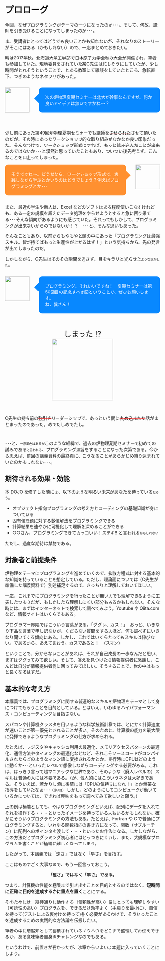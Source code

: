 <style>
/* 吹き出し本体 */
.balloon1{
  position: relative;
  padding: 20px;
  border-radius: 10px;
  color: #ffffff;
  background-color: #0888ff;
  margin-left: 110px;          /* 左に余白を設ける */
}
/* 画像 - 絶対配置で左上に配置 */
.balloon1 .icon{
  position: absolute;
  left: -110px;
  top: 0;
}

/* 三角アイコン */
.balloon1::before{
  content: '';
  position: absolute;
  display: block;
  width: 0;
  height: 0;
  left: -15px;
  top: 20px;
  border-right: 15px solid #0888ff;
  border-top: 15px solid transparent;
  border-bottom: 15px solid transparent;
}

/* 吹き出し本体 */
.balloon2{
  position: relative;
  padding: 20px;
  border-radius: 10px;
  color: #ffffff;
  background-color: #ff9030;
  margin-right: 110px;          /* 右に余白を設ける */
}

/* 画像 - 絶対配置で右上に配置 */
.balloon2 .icon, .baloon22 .icon{
  position: absolute;
  right: -110px;
  top: 0;
op: 0;
}

/* 三角アイコン */
.balloon2::before{
  content: '';
  position: absolute;
  display: block;
  width: 0;
  height: 0;
  right: -15px;
  top: 20px;
  border-left: 15px solid #ff9030;
  border-top: 15px solid transparent;
  border-bottom: 15px solid transparent;
}

del {
  width: 3pt;
}
</style>


# プロローグ
今回、なぜプログラミングがテーマの一つになったのか･･･。そして、何故、講師を引き受けることになってしまったのか･･･。

ま、受講者にとってはどうでも良いことかも知れないが、それなりのストーリーがそこにはある（かもしれない）ので、一応まとめておきたい。


時は2017年秋。北海道大学工学部で日本原子力学会秋の大会が開催され、筆者も参加していた。現地委員をされていた某C先生は忙しそうにしていたが、少し時間がとれそうということで、とある教室にて雑談をしていたところ、急転直下、つぎのようなネタフリがあった。


<div class="balloon1" style="margin-top:2em; margin-bottom:4em;">
  <div class="icon"><img src="https://4.bp.blogspot.com/-dzDIvDO6pY0/V-Nn4U9fhYI/AAAAAAAA-DQ/1oq7TpFspDMEC2P4iVFyDN_lt5h8IQh3QCLcB/s800/shinpai_man.png" width=80></div>
次の炉物理夏期セミナーは北大が幹事なんですが、何か良いアイデアは無いですかね～？
</div>



少し前にあった第49回炉物理夏期セミナーでも講師を<span style="text-decoration:line-through;color:red;"><span style="color:black;">させられた</span></span>させて頂いたのだが、その時にあったワークショップ的な取り組みがなかなか良い印象だった。そんなわけで、ワークショップ形式にすれば、もっと踏み込んだことが出来るのではないか･･･と漠然と思っていたこともあり、ついつい後先考えず、こんなことを口走ってしまった。


<div class="balloon2" style="margin-top:1em; margin-bottom:2em;">
  <div class="icon">   <img src="https://1.bp.blogspot.com/-rBFzjQbEFj4/VhB9jvnHAmI/AAAAAAAAyzs/R1Dwa7c5l78/s800/businessman_dekiru.png" width=80></div>
そうですね～。どうせなら、ワークショップ形式で、実践しながら学ぶとかいうのはどうでしょう？例えばプログラミングとか･･･
</div>

また、最近の学生や新人は、Excel などのソフトはある程度使いこなすけれども、ある一定の規模を超えたデータ処理をやらせようとすると急に困り果てる･･･そんな傾向があるようにも感じていた。それってもしかして、プログラミングが出来ないからのではないか！？　･･･と、そんな思いもあった。

そんなこともあり、以前からもやもやと頭の中にあった「プログラミングは最強スキル。皆が持てばもっと生産性が上がるはず！」という気持ちから、先の発言が出てしまったのだ。

しかしながら、C先生はそのその瞬間を逃さず、目をキラリと光らせた<font size=1>ような気がした</font>。

<div class="balloon1" style="margin-top:2em; margin-bottom:2em;">
  <div class="icon"><img src="https://3.bp.blogspot.com/-p_KqddGXvs4/WBsAzQLBubI/AAAAAAAA_V8/ysrybUP7twsg1CHN_fqlNrPu3lvvbei_wCLcB/s800/pose_kiri_man.png" width=80></div>
プログラミング、それいいですね！　夏期セミナーは第50回目の記念すべき回ということで、ぜひお願いします。<br />ね、巽さん！
</div>



<div align="center" style="margin-top:2em; margin-bottom:2em; font-size:x-large">
しまった !? <br>
<img src="https://1.bp.blogspot.com/-taHssD3GT4Y/VfS6eeT5FGI/AAAAAAAAxQ4/ij8M8Zaofdc/s800/mokuhyou_mitatsu_man.png" width=200px>
</div>


C先生の持ち前の<span style="text-decoration:line-through;color:red;"><span style="color:black;">強引さ</span></span>リーダーシップで、あっという間に<span style="text-decoration:line-through;color:red;"><span style="color:black;">丸め込まれた</span></span>話がまとまったのであった。めでたしめでたし。

<p style="margin-top:3em">
･･･と、<font size=1>一部脚色はあるが</font>このような経緯で、過去の炉物理夏期セミナーで初めての試みである<font size=1>と思われる</font>、プログラミング演習をすることになった次第である。今から思えば、前回の講義資料の最終頁に、こうなることがあらかじめ織り込まれていたのかもしれない･･･。

## 期待される効果・効能
本 DOJO を修了した暁には、以下のような明るい未来があなたを待っている<font size=1>だろう</font>。

 + オブジェクト指向プログラミングの考え方とコーディングの基礎知識が身についている
 + 固有値問題に対する数値解法をプログラミングできる
 + 計算結果を速やかに可視化して理解を深めることができる
 + ○○さん、プログラミングできてカッコいい！ステキ!! と言われる<font size=1>かもしれない</font>

 ただし、過度な期待は禁物である。
 
## 対象者と前提条件
炉物理をテーマにプログラミングを進めていくので、拡散方程式に対する基本的な知識を持っていることを想定している。ただし、理論面については（C先生が準備した講義資料で）別途補足するので、きっちりと理解しておいてほしい。

一応、これまでにプログラミングを行ったことが無い人でも理解できるように工夫したつもりだが、もしかしたら理解しにくい部分もあるかもしれない。そんな時には、まずはインターネットで検索して調べてみよう。Youtube や Qiita.com など、情報サイトはいくらでもある。

プログラマー界隈ではこういう言葉がある。「ググレ、カス！」　おっと、いきなり下品な言葉で申し訳ないが、くだらない質問をする人ほど、何も調べずにいきなり聞いてくる傾向にある。しかし、これではいくらたってもスキルは伸びない。であるから、あえて言おう。カスであると！　（スマン）

ということで、分からないことがあれば、それが自己成長の一歩なんだと思い、まずはググってみて欲しい。そして、答えを見つけたら情報提供者に感謝し、こんどは自分が情報提供者側に回ってみてほしい。そうすることで、世の中はもっと良くなるはずだ。


## 基本的な考え方
本講義では、プログラミングに関する普遍的なスキルを炉物理をテーマとして身につけてもらうことを目的としている。とはいえ、いわゆるハイパフォーマンス・コンピューティングは目指さない。

スパコンや計算機クラスタを用いるような科学技術計算では、とにかく計算速度が速いことが第一優先とされることが多い。そのために、計算機の能力を最大限に発揮できるようなプログラミングの仕方が求められる。

たとえば、レジスタやキャッシュ利用の最適化、メモリアクセスパターンの最適化、通信方法やタイミングの最適化などなど、それこそソースコードがコンパイルされたらどのようなマシン語に変換されるかとか、実行時にCPUはどのように動くか･･･といったレベルで想像しながらコーディングする必要がある。これは、はっきり言って超マニアックな世界であり、そのような（廃人レベルの）スキルは普通の人には不要である。（が、個人的にはこういうネタは大好きである。そういえば、若かりし頃に後輩には「CPUの気持ちになれ！」とか無茶な指導をしていたなぁ･･･<font size=1>（遠い目）</font> しかし、どのようにしてコンピュータが動いているかについては、できれば興味をもって調べてみて欲しいと願う。）

上の例は極端としても、やはりプログラミングといえば、配列にデータを入れてそれを操作する・・・といったイメージを持っている人もいるかもしれない。確かにそういうプログラミングの方法もある。たとえば、Fortran や C で普通にプログラミングすると、いわゆる関数指向の書き方になって、関数（サブルーチン）に配列へのポインタを渡して・・・といったお作法になる。しかしながら、この方法だとプログラミング初心者にはとっつきにくいし、また、大規模なプログラムを書くことが極端に難しくなってしまう。

したがって、本講義では「速さ」ではなく「早さ」を目指す。

ここはものすごく大事なので、もう一回言っておこう。

<div align="center" style="margin:1em">
<strong>「速さ」ではなく「早さ」である。</strong>
</div>

つまり、計算機の性能を極限まで引き出すことを目的とするのではなく、**短時間に正確に目的を達成するかに重点を置く**ことにする。

そのためには、期待通りに動作する（信頼性が高い）誰にとっても理解しやすい（可読性の高い）プログラムを、できるだけ効率よく（手戻りを最小に）、自信を持って(テストによる裏付けを持って)書く必要があるわけで、そういったことを達成するための実践的な方法論を伝授したい。

筆者の中に暗黙知として蓄積されているノウハウをどこまで整理してお伝えできるか、ある意味筆者自身のチャレンジなのでもある。

というわけで、前置きが長かったが、次章からいよいよ本題に入っていくことにしよう。
